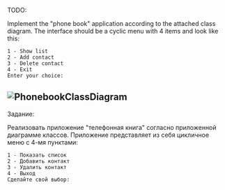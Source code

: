 TODO:

Implement the "phone book" application according to the attached class diagram.
The interface should be a cyclic menu with 4 items and look like this:

    1 - Show list
    2 - Add contact
    3 - Delete contact
    4 - Exit
    Enter your choice:
![PhonebookClassDiagram](https://user-images.githubusercontent.com/18448571/163596846-a939e5b8-2c22-4f1a-aad2-575c31f01512.png)
---------------------------------------
Задание:

Реализовать приложение "телефонная книга" согласно приложенной диаграмме классов.
Приложение представляет из себя цикличное меню с 4-мя пунктами:

    1 - Показать список
    2 - Добавить контакт
    3 - Удалить контакт
    4 - Выход
    Сделайте свой выбор:




